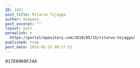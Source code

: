 ```yaml
---
ID: 2421
post_title: Ritarvo Tejagga
author: Asawasa
post_excerpt: ""
layout: post
permalink: >
  https://portalrepository.com/2018/05/15/ritarvo-tejagga/
published: true
post_date: 2018-05-15 00:17:51
---
```

<pre>017E0068F24A</pre>